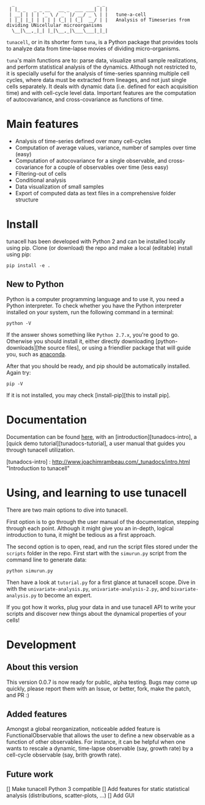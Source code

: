       _                              _ _ 
     | |_ _   _ _ __   __ _  ___ ___| | |
     | __| | | | '_ \ / _` |/ __/ _ \ | |   tune-a-cell
     | |_| |_| | | | | (_| | (_|  __/ | |   Analysis of Timeseries from dividing UNicellular microorganisms
      \__|\__,_|_| |_|\__,_|\___\___|_|_|
     

`tunacell`, or in its shorter form `tuna`,
is a Python package that provides tools to analyze data from time-lapse
movies of dividing micro-organisms.

`tuna`'s main functions are to: parse data, visualize small sample realizations,
and perform statistical analysis of the dynamics. Although not restricted to, it
is specially useful for the analysis of time-series spanning multiple cell
cycles, where data must be extracted from lineages, and not just single cells
separately. It deals with dynamic data (i.e. defined for each acquisition time)
and with cell-cycle level data. Important features are the computation of
autocovariance, and cross-covariance as functions of time.

# Main features

* Analysis of time-series defined over many cell-cycles
* Computation of average values, variance, number of samples over time (easy)
* Computation of autocovariance for a single observable, and cross-covariance
  for a couple of observables over time (less easy)
* Filtering-out of cells
* Conditional analysis
* Data visualization of small samples
* Export of computed data as text files in a comprehensive folder structure

# Install

tunacell has been developed with Python 2 and can be installed locally using pip.
Clone (or download) the repo and make a local (editable) install using pip:

    pip install -e .

## New to Python

Python is a computer programming language and to use it, you need a Python
interpreter. To check whether you have the Python interpreter installed
on your system, run the following command in a terminal:

    python -V

If the answer shows something like ``Python 2.7.x``, you're good to go.
Otherwise you should install it, either directly downloading
[python-downloads][the source files],
or using a friendlier package that will guide you,
such as [anaconda][anaconda].

After that you should be ready, and pip should be automatically installed. Again
try:

    pip -V

If it is not installed, you may check [install-pip][this to install pip].

[install-pip]: https://pip.pypa.io/en/stable/installing/ "Install pip"
[anaconda]: https://docs.continuum.io/ "Anaconda"

# Documentation

Documentation can be found [here][tunadocs], with an [introduction][tunadocs-intro],
a [quick demo tutorial][tunadocs-tutorial], a user manual that guides you
through tunacell utilization.

[tunadocs]: http://www.joachimrambeau.com/_tunadocs/index.html "Tunacell documentation"
[tunadocs-intro] : http://www.joachimrambeau.com/_tunadocs/intro.html "Introduction to tunacell"

# Using, and learning to use tunacell

There are two main options to dive into tunacell.

First option is to go through the user manual of the documentation, stepping
through each point. Although it might give you an in-depth, logical introduction
to tuna, it might be tedious as a first approach.

The second option is to open, read, and run the script files stored under the
``scripts`` folder in the repo. First start with the ``simurun.py`` script
from the command line to generate data:

    python simurun.py

Then have a look at ``tutorial.py`` for a first glance at tunacell scope.
Dive in with the ``univariate-analysis.py``, ``univariate-analysis-2.py``,
and ``bivariate-analysis.py`` to become an expert.

If you got how it works, plug your data in and use tunacell API to write your
scripts and discover new things about the dynamical properties of your cells!

# Development

## About this version

This version 0.0.7 is now ready for public, alpha testing. 
Bugs may come up quickly,
please report them with an Issue, or better, fork, make the patch, and PR :)

## Added features

Amongst a global reorganization, noticeable added feature is FunctionalObservable
that allows the user to define a new observable as a function of other
observables. For instance, it can be helpful when one wants to rescale a
dynamic, time-lapse observable (say, growth rate) by a cell-cycle observable
(say, brith growth rate).

## Future work

[] Make tunacell Python 3 compatible
[] Add features for static statistical analysis (distributions, scatter-plots, ...)
[] Add GUI

